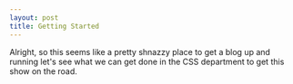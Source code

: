 ```yaml
---
layout: post
title: Getting Started
---
```


Alright, so this seems like a pretty shnazzy place to get a blog up and running let's see what we can get done in the CSS department to get this show on the road.
